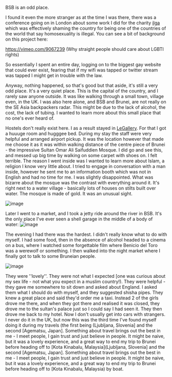 BSB is an odd place.

I found it even the more stranger as at the time I was there, there was a conference going on in London about some work I did for the charity [ilga](https://ilga.org) which was effectively shaming the country for being one of the countries of the world that say homosexuality is illegal. You can see a bit of background on this project here:

https://vimeo.com/9067239 (Why straight people should care about LGBTI rights)

So essentially I spent an entire day, logging on to the biggest gay website that could ever exist, fearing that if my wifi was tapped or twitter stream was tapped I might get in trouble with the law.

Anyway, nothing happened, so that's good but that aside, it's still a very odd place. It's a very quiet place. This is the capital of the country, and I rarely saw anyone outside. It was like walking through a small town, village even, in the UK. I was also here alone, and BSB and Brunei, are not really on the SE Asia backpackers radar. This might be due to the lack of alcohol, the cost, the lack of tubing. I wanted to learn more about this small place that no one's ever heard of.

Hostels don't really exist here. I as a result stayed in [LeGallery](https://www.tripadvisor.com/Hotel_Review-g293938-d1168024-Reviews-LeGallery_Suites-Bandar_Seri_Begawan.html). For that I got a huuuge room and hugggee bed. During my stay the staff were very helpful and arranged airport pickup. It was the location however that made me choose it as it was within walking distance of the centre piece of Brunei - the impressive Sultan Omar Ali Saifuddien Mosque. I did go and see this, and messed up big time by walking on some carpet with shoes on. I felt terrible. The reason I went inside was I wanted to learn more about Islam, a religion I know very little about. I tried to engage in conversation with a man inside, however he sent me to an information booth which was not in English and had no time for me. I was slightly disappointed. What was bizarre about the mosque was the contrast with everything around it. It's right next to a water village - basically lots of houses on stilts built over water. The mosque is made of gold. It was an unusual sight.

![image](https://a6.sphotos.ak.fbcdn.net/hphotos-ak-ash1/23545_596234770804_222302160_5753626_2770105_n.jpg)

Later I went to a market, and I took a jetty ride around the river in BSB. It's the only place I've ever seen a shell garage in the middle of a body of water:
![image](https://sphotos.ak.fbcdn.net/hphotos-ak-snc3/hs476.snc3/26105_597945667154_222302160_5828152_7255157_n.jpg)

The evening I had there was the hardest. I didn't really know what to do with myself. I had some food, then in the absence of alcohol headed to a cinema on a bus, where I watched some forgettable film where Benicio del Toro was a werewolf or something. I then walked into the night market where I finally got to talk to some Bruneian people.

![image](https://a3.sphotos.ak.fbcdn.net/hphotos-ak-snc3/23545_596233024304_222302160_5753590_5631758_n.jpg)

They were ''lovely''. They were not what I expected [one was curious about my sex life - not what you expect in a muslim country!). They were helpful - they gave me somewhere to sit down and asked about England. I asked them what I should do with myself, and they suggested shisha pipes. They knew a great place and said they'd order me a taxi. Instead 2 of the girls drove me there, and when they got there and realised it was closed, they drove me to the sultan's palace just so I could say I had seen it. They then drove me back to my hotel. Now I don't usually get into cars with strangers. I never do it in the UK, but now this was the third time I've found myself doing it during my travels (the first being (Ljubljana, Slovenia] and the second [Agematsu, Japan]. Something about travel brings out the best in me - I meet people, I gain trust and just believe in people. It might be naive, but it was a lovely experience, and a great way to end my trip to Brunei before heading off to [Kota Kinabalu, Malaysia](Ljubljana, Slovenia] and the second [Agematsu, Japan]. Something about travel brings out the best in me - I meet people, I gain trust and just believe in people. It might be naive, but it was a lovely experience, and a great way to end my trip to Brunei before heading off to [Kota Kinabalu, Malaysia) by boat.


